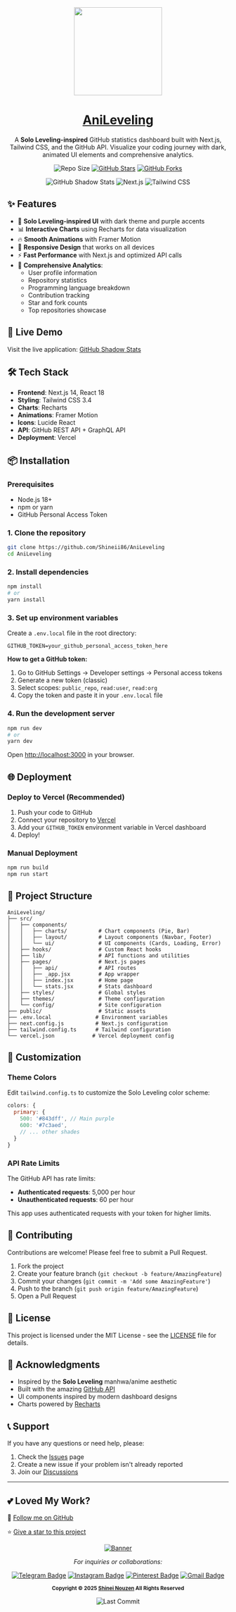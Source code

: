 <div align="center"><a href="https://shineii86.github.io/AniList"><img src="https://raw.githubusercontent.com/Shineii86/AniList/refs/heads/main/assets/images/LOGOv1.png" LOGO" width="200" height="200"/></a>
  
  # [AniLeveling](https://github.com/Shineii86/AniLeveling)

A **Solo Leveling-inspired** GitHub statistics dashboard built with Next.js, Tailwind CSS, and the GitHub API. Visualize your coding journey with dark, animated UI elements and comprehensive analytics.

![Repo Size](https://img.shields.io/github/repo-size/Shineii86/AniLeveling?style=for-the-badge) [![GitHub Stars](https://img.shields.io/github/stars/Shineii86/AniLeveling?style=for-the-badge)](https://github.com/Shineii86/AniLeveling/stargazers) [![GitHub Forks](https://img.shields.io/github/forks/Shineii86/AniLeveling?style=for-the-badge)](https://github.com/Shineii86/AniLeveling/fork)

![GitHub Shadow Stats](https://img.shields.io/badge/version-1.0.0-purple?style=for-the-badge) ![Next.js](https://img.shields.io/badge/Next.js-13+-black?style=for-the-badge&logo=next.js) ![Tailwind CSS](https://img.shields.io/badge/Tailwind-3+-blue?style=for-the-badge&logo=tailwindcss)

</div>

## ✨ Features

- 🎨 **Solo Leveling-inspired UI** with dark theme and purple accents
- 📊 **Interactive Charts** using Recharts for data visualization
- 🔥 **Smooth Animations** with Framer Motion
- 📱 **Responsive Design** that works on all devices
- ⚡ **Fast Performance** with Next.js and optimized API calls
- 🎯 **Comprehensive Analytics**:
  - User profile information
  - Repository statistics
  - Programming language breakdown
  - Contribution tracking
  - Star and fork counts
  - Top repositories showcase

## 🚀 Live Demo

Visit the live application: [GitHub Shadow Stats](https://anileveling.vercel.app)

## 🛠️ Tech Stack

- **Frontend**: Next.js 14, React 18
- **Styling**: Tailwind CSS 3.4
- **Charts**: Recharts
- **Animations**: Framer Motion
- **Icons**: Lucide React
- **API**: GitHub REST API + GraphQL API
- **Deployment**: Vercel

## 📦 Installation

### Prerequisites

- Node.js 18+ 
- npm or yarn
- GitHub Personal Access Token

### 1. Clone the repository

```bash
git clone https://github.com/Shineii86/AniLeveling
cd AniLeveling
```

### 2. Install dependencies

```bash
npm install
# or
yarn install
```

### 3. Set up environment variables

Create a `.env.local` file in the root directory:

```env
GITHUB_TOKEN=your_github_personal_access_token_here
```

**How to get a GitHub token:**
1. Go to GitHub Settings → Developer settings → Personal access tokens
2. Generate a new token (classic)
3. Select scopes: `public_repo`, `read:user`, `read:org`
4. Copy the token and paste it in your `.env.local` file

### 4. Run the development server

```bash
npm run dev
# or
yarn dev
```

Open [http://localhost:3000](http://localhost:3000) in your browser.

## 🌐 Deployment

### Deploy to Vercel (Recommended)

1. Push your code to GitHub
2. Connect your repository to [Vercel](https://vercel.com)
3. Add your `GITHUB_TOKEN` environment variable in Vercel dashboard
4. Deploy!

### Manual Deployment

```bash
npm run build
npm run start
```

## 📁 Project Structure

```
AniLeveling/
├── src/
│   ├── components/
│   │   ├── charts/          # Chart components (Pie, Bar)
│   │   ├── layout/          # Layout components (Navbar, Footer)
│   │   └── ui/              # UI components (Cards, Loading, Error)
│   ├── hooks/               # Custom React hooks
│   ├── lib/                 # API functions and utilities
│   ├── pages/               # Next.js pages
│   │   ├── api/             # API routes
│   │   ├── _app.jsx         # App wrapper
│   │   ├── index.jsx        # Home page
│   │   └── stats.jsx        # Stats dashboard
│   ├── styles/              # Global styles
│   ├── themes/              # Theme configuration
│   └── config/              # Site configuration
├── public/                  # Static assets
├── .env.local              # Environment variables
├── next.config.js          # Next.js configuration
├── tailwind.config.ts      # Tailwind configuration
└── vercel.json            # Vercel deployment config
```

## 🎨 Customization

### Theme Colors

Edit `tailwind.config.ts` to customize the Solo Leveling color scheme:

```javascript
colors: {
  primary: {
    500: '#843dff', // Main purple
    600: '#7c3aed',
    // ... other shades
  }
}
```

### API Rate Limits

The GitHub API has rate limits:
- **Authenticated requests**: 5,000 per hour
- **Unauthenticated requests**: 60 per hour

This app uses authenticated requests with your token for higher limits.

## 🤝 Contributing

Contributions are welcome! Please feel free to submit a Pull Request.

1. Fork the project
2. Create your feature branch (`git checkout -b feature/AmazingFeature`)
3. Commit your changes (`git commit -m 'Add some AmazingFeature'`)
4. Push to the branch (`git push origin feature/AmazingFeature`)
5. Open a Pull Request

## 📄 License

This project is licensed under the MIT License - see the [LICENSE](LICENSE) file for details.

## 🙏 Acknowledgments

- Inspired by the **Solo Leveling** manhwa/anime aesthetic
- Built with the amazing [GitHub API](https://docs.github.com/en/rest)
- UI components inspired by modern dashboard designs
- Charts powered by [Recharts](https://recharts.org/)

## 📞 Support

If you have any questions or need help, please:

1. Check the [Issues](https://github.com/Shineii86/AniLeveling/issues) page
2. Create a new issue if your problem isn't already reported
3. Join our [Discussions](https://github.com/Shineii86/AniLeveling/discussions)

---

## 💕 Loved My Work?

🚨 [Follow me on GitHub](https://github.com/Shineii86)

⭐ [Give a star to this project](https://github.com/Shineii86/AniLeveling)

<div align="center">

<a href="https://github.com/Shineii86/AniLeveling">
<img src="https://github.com/Shineii86/AniPay/blob/main/Source/Banner6.png" alt="Banner">
</a>
  
  *For inquiries or collaborations:*
     
[![Telegram Badge](https://img.shields.io/badge/-Telegram-2CA5E0?style=flat&logo=Telegram&logoColor=white)](https://telegram.me/Shineii86 "Contact on Telegram")
[![Instagram Badge](https://img.shields.io/badge/-Instagram-C13584?style=flat&logo=Instagram&logoColor=white)](https://instagram.com/ikx7.a "Follow on Instagram")
[![Pinterest Badge](https://img.shields.io/badge/-Pinterest-E60023?style=flat&logo=Pinterest&logoColor=white)](https://pinterest.com/ikx7a "Follow on Pinterest")
[![Gmail Badge](https://img.shields.io/badge/-Gmail-D14836?style=flat&logo=Gmail&logoColor=white)](mailto:ikx7a@hotmail.com "Send an Email")

  <sup><b>Copyright © 2025 <a href="https://telegram.me/Shineii86">Shinei Nouzen</a> All Rights Reserved</b></sup>

![Last Commit](https://img.shields.io/github/last-commit/Shineii86/AniList?style=for-the-badge)

</div>

